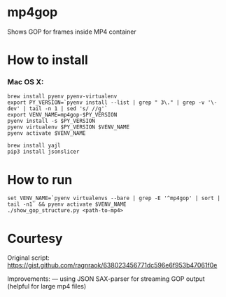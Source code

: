 # mp4gop
Shows GOP for frames inside MP4 container


# How to install

### Mac OS X:

```
brew install pyenv pyenv-virtualenv
export PY_VERSION=`pyenv install --list | grep " 3\." | grep -v '\-dev' | tail -n 1 | sed 's/ //g'`
export VENV_NAME=mp4gop-$PY_VERSION
pyenv install -s $PY_VERSION
pyenv virtualenv $PY_VERSION $VENV_NAME
pyenv activate $VENV_NAME

brew install yajl
pip3 install jsonslicer
```

# How to run

```
set VENV_NAME=`pyenv virtualenvs --bare | grep -E '^mp4gop' | sort | tail -n1` && pyenv activate $VENV_NAME
./show_gop_structure.py <path-to-mp4>
```

# Courtesy

Original script:
https://gist.github.com/ragnraok/638023456771dc596e6f953b47061f0e

Improvements:
— using JSON SAX-parser for streaming GOP output (helpful for large mp4 files)
